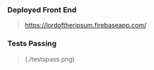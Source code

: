 ### Deployed Front End
> https://lordoftheripsum.firebaseapp.com/

### Tests Passing
> (./testspass.png)